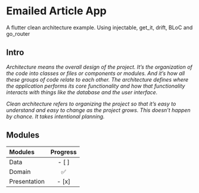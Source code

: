 # Emailed Article App
A flutter clean architecture example. Using injectable, get_it, drift, BLoC and go_router

## Intro ##
<i>Architecture means the overall design of the project. It’s the organization of the code into classes or files or components or modules. And it’s how all these groups of code relate to each other. The architecture defines where the application performs its core functionality and how that functionality interacts with things like the database and the user interface.

Clean architecture refers to organizing the project so that it’s easy to understand and easy to change as the project grows. This doesn’t happen by chance. It takes intentional planning.</i>

## Modules ##
| Modules       | Progress   |
| :----------   | :-------:  |
| Data          |    - [ ]   | 
| Domain        |    ✅     |
| Presentation  |    - [x]   |
